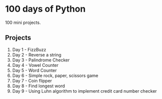 # 100 days of Python

100 mini projects.

## Projects
1. Day 1 - FizzBuzz
1. Day 2 - Reverse a string
1. Day 3 - Palindrome Checker
1. Day 4 - Vowel Counter
1. Day 5 - Word Counter
1. Day 6 - Simple rock, paper, scissors game
1. Day 7 - Coin flipper
1. Day 8 - Find longest word
1. Day 9 - Using Luhn algorithm to implement credit card number checker
